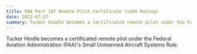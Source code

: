 ```yaml
---
title: FAA Part 107 Remote Pilot Certificate (sUAS Rating)
date: 2022-07-27
summary: Tucker Hindle becomes a certificated remote pilot under the Federal Aviation Administration (FAA)'s Small Unmanned Aircraft Systems Rule (14 CFR Part 107).
---
```

Tucker Hindle becomes a certificated remote pilot under the Federal Aviation Administration (FAA)'s Small Unmanned Aircraft Systems Rule.